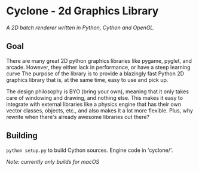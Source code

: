 # Cyclone - 2d Graphics Library
_A 2D batch renderer written in Python, Cython and OpenGL._

## Goal
There are many great 2D python graphics libraries like pygame, pyglet, and arcade. However, they either lack in performance, or have a steep learning curve
The purpose of the library is to provide a blazingly fast Python 2D graphics library that is, at the same time, easy to use and pick up. 

The design philosophy is BYO (bring your own), meaning that it only takes care of windowing and drawing, and nothing else. This makes it easy to integrate with external libraries like a physics engine that has their own vector classes, objects, etc., and also makes it a lot more flexible. Plus, why rewrite when there's already awesome libraries out there?

## Building
`python setup.py` to build Cython sources. Engine code in 'cyclone/'.  

_Note: currently only builds for macOS_


